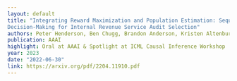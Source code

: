 ```yaml
---
layout: default 
title: "Integrating Reward Maximization and Population Estimation: Sequential
Decision-Making for Internal Revenue Service Audit Selection"
authors: Peter Henderson, Ben Chugg, Brandon Anderson, Kristen Altenburger, Alex Turk, John L. Guyton, Jacob Goldin, Daniel E. Ho
publication: AAAI
highlight: Oral at AAAI & Spotlight at ICML Causal Inference Workshop
year: 2023
date: "2022-06-30"
link: https://arxiv.org/pdf/2204.11910.pdf
---
```

